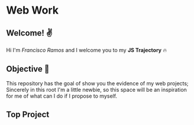 # Web Work

## Welcome! :v:
Hi I'm *Francisco Ramos* and I welcome you to my **JS Trajectory** :fire:

## Objective  :checkered_flag:
This repository has the goal of show you the evidence of my web projects; Sincerely in this root I'm a little newbie, so this space will be an inspiration for me of what can I do if I propose to myself.

## Top Project

